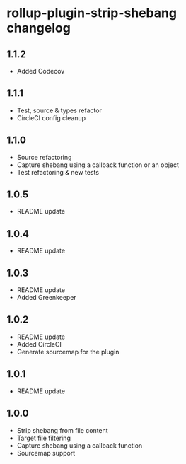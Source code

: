 # rollup-plugin-strip-shebang changelog

## 1.1.2
* Added Codecov

## 1.1.1
* Test, source & types refactor
* CircleCI config cleanup

## 1.1.0
* Source refactoring
* Capture shebang using a callback function or an object
* Test refactoring & new tests

## 1.0.5
* README update

## 1.0.4
* README update

## 1.0.3
* README update
* Added Greenkeeper

## 1.0.2
* README update
* Added CircleCI
* Generate sourcemap for the plugin

## 1.0.1
* README update

## 1.0.0
* Strip shebang from file content
* Target file filtering
* Capture shebang using a callback function
* Sourcemap support
